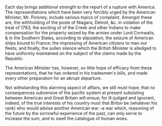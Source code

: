 Each day brings additional strength to the report of
                    a rupture with America. The representtations which have been
                    very forcibly urged by the American Minister, Mr. Pickney, include various
                    topics of complaint. Amongst these are, the withholding of
                    the poste of Niagara, Detroit, &c. in  violation of the treat of 1783;
                    the exciting of of the Creek and other Indians to make compensation for the property seized by the armies under Lord Cornwalis, &
                    in the Southern States, according to stipulation; the seizure of
                    American ships bound to France; the impressing of American
                    citizens to man our fleets; and finally, the sullen silence which the
                    British Minister is alledged to have uniformly maintained on the
                    subject of the claims made by the Republic. The American Minister has, however, so little hope of efficacy from these
                    representations, that he has ordered in his tradesmen's bills, and made
                     every other preparation for an abrupt departure. Not withstanding this alarming aspect of affairs, we still must hope, that
                    no consequences subversive of the pacific system at present subsisting
                    between American and Great Britain will ensue; for ill-judged and ignorant, indeed, of the true interests of his country must
                    that Briton be (whatever his rank) who would advise another American war
                    –a war which, reasoning of the future by the  sorrowful
                    experience of the past, can only serve to increase the sum, and to swell
                    the catalogue of human woes.